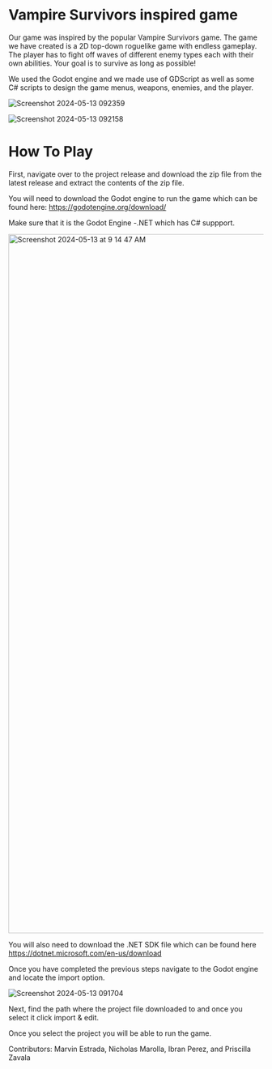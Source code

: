 # Vampire Survivors inspired game
Our game was inspired by the popular Vampire Survivors game. The game we have created is a 2D top-down roguelike game with endless gameplay. The player has to fight off waves of different enemy types each with their own abilities. Your goal is to survive as long as possible!

We used the Godot engine and we made use of GDScript as well as some C# scripts to design the game menus, weapons, enemies, and the player.

![Screenshot 2024-05-13 092359](https://github.com/PriscillaZvl/SOUP/assets/158341505/6bd4a00d-abba-40be-95b2-3610543a1c92)

![Screenshot 2024-05-13 092158](https://github.com/PriscillaZvl/SOUP/assets/158341505/f6543fcd-176d-4f36-8c21-15feff69d3ae)



# How To Play
First, navigate over to the project release and download the zip file from the latest release and extract the contents of the zip file.

You will need to download the Godot engine to run the game which can be found here: https://godotengine.org/download/

Make sure that it is the Godot Engine -.NET which has C# suppport.

<img width="1380" alt="Screenshot 2024-05-13 at 9 14 47 AM" src="https://github.com/PriscillaZvl/SOUP/assets/158341505/f5802262-846e-4918-a5be-8d5aac6dcba7">

You will also need to download the .NET SDK file which can be found here https://dotnet.microsoft.com/en-us/download

Once you have completed the previous steps navigate to the Godot engine and locate the import option.

![Screenshot 2024-05-13 091704](https://github.com/PriscillaZvl/SOUP/assets/158341505/6f46cc84-e49f-4e68-b17a-20f17666f7d8)

Next, find the path where the project file downloaded to and once you select it click import & edit.

Once you select the project you will be able to run the game.


Contributors: Marvin Estrada, Nicholas Marolla, Ibran Perez, and Priscilla Zavala
